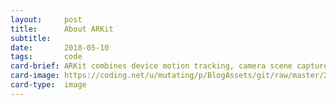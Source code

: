 ```yaml
---
layout:     post
title:      About ARKit
subtitle:   
date:       2018-05-10
tags:       code
card-brief: ARKit combines device motion tracking, camera scene capture, advanced scene processing, and display conveniences to simplify the task of building an AR experience.
card-image: https://coding.net/u/mutating/p/BlogAssets/git/raw/master/2018/05/2018-05-11-about-arkit/ARKit.jpg
card-type:  image
---
```




